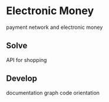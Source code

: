 # Electronic Money
payment network and electronic money

## Solve

API for shopping
## Develop
documentation
graph
code orientation 



